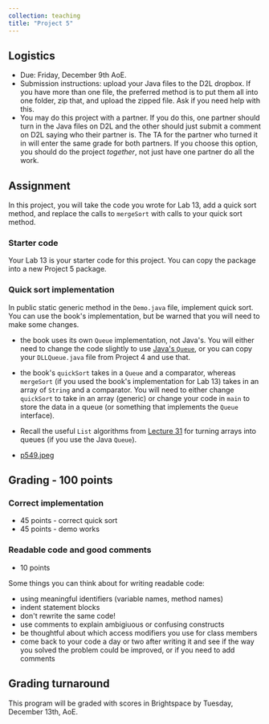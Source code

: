 ```yaml
---
collection: teaching
title: "Project 5"
---
```


## Logistics
* Due: Friday, December 9th AoE.
* Submission instructions: upload your Java files to the D2L dropbox. If you have more than one file, the preferred method is to put them all into one folder, zip
	that, and upload the zipped file. Ask if you need help with this.
* You may do this project with a partner. If you do this, one partner should
	turn in the Java files on D2L and the other should just submit a
	comment on D2L saying who their partner is. The TA for the partner who
	turned it in will enter the same grade for both partners. If you choose
	this option, you should do the project *together*, not just have one
	partner do all the work.


## Assignment

In this project, you will take the code you wrote for Lab 13, add a quick sort
method, and replace the calls to `mergeSort` with calls to your quick sort
method.


### Starter code

Your Lab 13 is your starter code for this project. You can copy the package
into a new Project 5 package.

### Quick sort implementation

In public static generic method in the `Demo.java` file, implement quick sort.
You can use the book's implementation, but be warned that you will need to make
some changes.

* the book uses its own
`Queue` implementation, not Java's. You will either need to change the code
slightly to use [Java's `Queue`](https://docs.oracle.com/javase/7/docs/api/java/util/Queue.html),
or you can copy your `DLLQueue.java` file from Project 4 and use that.
* the book's `quickSort` takes in a `Queue` and a comparator, whereas
	`mergeSort` (if you used the book's implementation for Lab 13) takes in an
	array of `String` and a comparator. You will need to either change
	`quickSort` to take in an array (generic) or change your code in `main` to
	store the data in a queue (or something that implements the `Queue`
	interface).
* Recall the useful `List` algorithms from [Lecture 31](https://lgw2.github.io/teaching/csci132-fall-2022/lectures/lecture31/) for turning arrays into queues (if you use the Java `Queue`).

* [p549.jpeg](https://lgw2.github.io/teaching/csci132-fall-2022/projects/p549.jpeg)

## Grading - 100 points

### Correct implementation
* 45 points - correct quick sort
* 45 points - demo works


### Readable code and good comments
* 10 points

Some things you can think about for writing readable code:
* using meaningful identifiers (variable names, method names)
* indent statement blocks
* don't rewrite the same code!
* use comments to explain ambigiuous or confusing constructs
* be thoughtful about which access modifiers you use for class members
* come back to your code a day or two after writing it and see if the way you
	solved the problem could be improved, or if you need to add comments

## Grading turnaround
This program will be graded with scores in Brightspace by Tuesday, December 13th, AoE.
